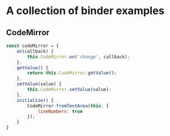 # A collection of binder examples

## CodeMirror

```js
const codeMirror = {
    on(callback) {
        this.CodeMirror.on('change', callback);
    },
    getValue() {
        return this.CodeMirror.getValue();
    },
    setValue(value) {
        this.CodeMirror.setValue(value);
    },
    initialize() {
        CodeMirror.fromTextArea(this, {
            lineNumbers: true
        });
    }
}
```
                
